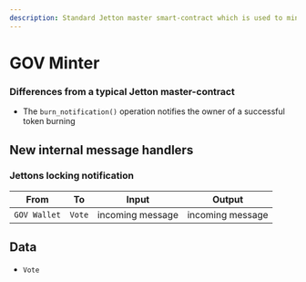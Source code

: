 ```yaml
---
description: Standard Jetton master smart-contract which is used to mint new jettons, account for circulating supply and provide common information.
---
```


# GOV Minter

### Differences from a typical Jetton master-contract

- The `burn_notification()` operation notifies the owner of a successful token burning

## New internal message handlers

### Jettons locking notification

| From         | To     | Input            | Output           |
|--------------|--------|------------------|------------------|
| `GOV Wallet` | `Vote` | incoming message | incoming message |

## Data

* `Vote`
